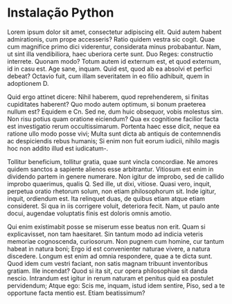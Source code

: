 # Instalação Python
Lorem ipsum dolor sit amet, consectetur adipiscing elit. Quid autem habent admirationis, cum prope accesseris? Ratio quidem vestra sic cogit. Quae cum magnifice primo dici viderentur, considerata minus probabantur. Nam, ut sint illa vendibiliora, haec uberiora certe sunt. Duo Reges: constructio interrete. Quonam modo? Totum autem id externum est, et quod externum, id in casu est. Age sane, inquam. Quid est, quod ab ea absolvi et perfici debeat? Octavio fuit, cum illam severitatem in eo filio adhibuit, quem in adoptionem D. 

Quid ergo attinet dicere: Nihil haberem, quod reprehenderem, si finitas cupiditates haberent? Quo modo autem optimum, si bonum praeterea nullum est? Equidem e Cn. Sed ne, dum huic obsequor, vobis molestus sim. Non risu potius quam oratione eiciendum? Qua ex cognitione facilior facta est investigatio rerum occultissimarum. Portenta haec esse dicit, neque ea ratione ullo modo posse vivi; Multa sunt dicta ab antiquis de contemnendis ac despiciendis rebus humanis; Si enim non fuit eorum iudicii, nihilo magis hoc non addito illud est iudicatum-. 

Tollitur beneficium, tollitur gratia, quae sunt vincla concordiae. Ne amores quidem sanctos a sapiente alienos esse arbitrantur. Vitiosum est enim in dividendo partem in genere numerare. Non igitur de improbo, sed de callido improbo quaerimus, qualis Q. Sed ille, ut dixi, vitiose. Quasi vero, inquit, perpetua oratio rhetorum solum, non etiam philosophorum sit. Inde igitur, inquit, ordiendum est. Ita relinquet duas, de quibus etiam atque etiam consideret. Si qua in iis corrigere voluit, deteriora fecit. Nam, ut paulo ante docui, augendae voluptatis finis est doloris omnis amotio. 

Qui enim existimabit posse se miserum esse beatus non erit. Quam si explicavisset, non tam haesitaret. Sin tantum modo ad indicia veteris memoriae cognoscenda, curiosorum. Non pugnem cum homine, cur tantum habeat in natura boni; Ergo id est convenienter naturae vivere, a natura discedere. Longum est enim ad omnia respondere, quae a te dicta sunt. Quod idem cum vestri faciant, non satis magnam tribuunt inventoribus gratiam. Ille incendat? Quod si ita sit, cur opera philosophiae sit danda nescio. Intrandum est igitur in rerum naturam et penitus quid ea postulet pervidendum; Atque ego: Scis me, inquam, istud idem sentire, Piso, sed a te opportune facta mentio est. Etiam beatissimum? 

